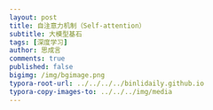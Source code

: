 ```yaml
---
layout: post
title: 自注意力机制（Self-attention）
subtitle: 大模型基石
tags: [深度学习]
author: 思成言
comments: true
published: false
bigimg: /img/bgimage.png
typora-root-url: ../../../../binlidaily.github.io
typora-copy-images-to: ../../../img/media
---
```


　　